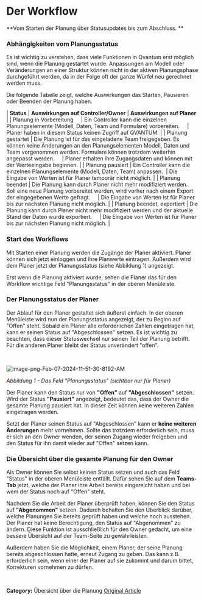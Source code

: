 # Der Workflow

**Vom Starten der Planung über Statusupdates bis zum Abschluss. **

### 


### Abhängigkeiten vom Planungsstatus


Es ist wichtig zu verstehen, dass viele Funktionen in Qvantum erst möglich sind, wenn die Planung gestartet wurde. Anpassungen am Modell oder Veränderungen an einer Struktur können nicht in der aktiven Planungsphase durchgeführt werden, da in der Folge oft der ganze Würfel neu gerechnet werden muss.   


Die folgende Tabelle zeigt, welche Auswirkungen das Starten, Pausieren oder Beenden der Planung haben.




| **Status** | **Auswirkungen auf Controller/Owner** | **Auswirkungen auf Planer** |
| Planung in Vorbereitung     | Ein Controller kann die einzelnen Planungselemente (Modell, Daten, Team und Formulare) vorbereiten.     | Planer haben in diesem Status keinen Zugriff auf QVANTUM. |
| Planung gestartet | Die Planung ist für das eingeladene Team freigegeben. Es können keine Änderungen an den Planungselementen Modell, Daten und Team vorgenommen werden. Formulare können trotzdem weiterhin angepasst werden.     | Planer erhalten ihre Zugangsdaten und können mit der Werteeingabe beginnen. |
| Planung pausiert | Ein Controller kann die einzelnen Planungselemente (Modell, Daten, Team) anpassen.  | Die Eingabe von Werten ist für Planer temporär nicht möglich. |
| Planung beendet | Die Planung kann durch Planer nicht mehr modifiziert werden. Soll eine neue Planung vorbereitet werden, wird vorher nach einem Export der eingegebenen Werte gefragt.     | Die Eingabe von Werten ist für Planer bis zur nächsten Planung nicht möglich. |
| Planung beendet, exportiert | Die Planung kann durch Planer nicht mehr modifiziert werden und der aktuelle Stand der Daten wurde exportiert.     | Die Eingabe von Werten ist für Planer bis zur nächsten Planung nicht möglich. |


### 


### Start des Workflows


Mit Starten einer Planung werden die Zugänge der Planer aktiviert. Planer können sich jetzt einloggen und ihre Planwerte eintragen. Außerdem wird dem Planer jetzt der Planungsstatus (siehe Abbildung 1) angezeigt.



Erst wenn die Planung aktiviert wurde, sehen die Planer das für den Workflow wichtige Feld "Planungsstatus" in der oberen Menüleiste.



### Der Planungsstatus der Planer


Der Ablauf für den Planer gestaltet sich äußerst einfach. In der oberen Menüleiste wird nun der Planungsstatus angezeigt, der zu Beginn auf "Offen" steht. Sobald ein Planer alle erforderlichen Zahlen eingetragen hat, kann er seinen Status auf "Abgeschlossen" setzen. Es ist wichtig zu beachten, dass dieser Statuswechsel nur seinen Teil der Planung betrifft. Für die anderen Planer bleibt der Status unverändert "offen".


 


![image-png-Feb-07-2024-11-51-30-8192-AM](https://lp.qvantum-plan.de/hubfs/image-png-Feb-07-2024-11-51-30-8192-AM.png)


*Abbildung 1 - Das Feld "Planungsstatus" (sichtbar nur für Planer)*


Der Planer kann den Status nur von **"Offen"** auf **"Abgeschlossen"** setzen. Wird der Status **"Pausiert"** angezeigt, bedeutet das, dass der Owner die gesamte Planung pausiert hat. In dieser Zeit können keine weiteren Zahlen eingetragen werden.



Setzt der Planer seinen Status auf "Abgeschlossen" kann er **keine weiteren Änderungen** mehr vornehmen. Sollte das trotzdem erforderlich sein, muss er sich an den Owner wenden, der seinen Zugang wieder freigeben und den Status für ihn damit wieder auf "Offen" setzen kann.



### Die Übersicht über die gesamte Planung für den Owner


Als Owner können Sie selbst keinen Status setzen und auch das Feld "Status" in der oberen Menüleiste entfällt. Dafür sehen Sie auf dem **Teams-Tab** jetzt, welche der Planer ihre Arbeit bereits eingereicht haben und bei wem der Status noch auf "Offen" steht.


Nachdem Sie die Arbeit der Planer überprüft haben, können Sie den Status auf **"Abgenommen"** setzen. Dadurch behalten Sie den Überblick darüber, welche Planungen Sie bereits geprüft haben und welche noch ausstehen. Der Planer hat keine Berechtigung, den Status auf "Abgenommen" zu ändern. Diese Funktion ist ausschließlich für den Owner gedacht, um eine bessere Übersicht auf der Team-Seite zu gewährleisten.


Außerdem haben Sie die Möglichkeit, einem Planer, der seine Planung bereits abgeschlossen hatte, erneut Zugang zu geben. Das kann z.B. erforderlich sein, wenn einer der Planer auf sie zukommt und darum bittet, Korrekturen vornehmen zu dürfen.  


 



**Category:** Übersicht über die Planung
[Original Article](https://lp.qvantum-plan.de/wissensdatenbank/der-workflow-in-qvantum)
